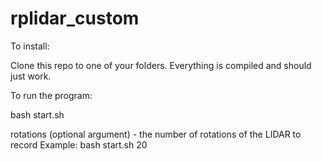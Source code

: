 # rplidar_custom

To install:

Clone this repo to one of your folders. Everything is compiled and should just work.

To run the program:

bash start.sh <rotations>

rotations (optional argument) - the number of rotations of the LIDAR to record
Example: bash start.sh 20
